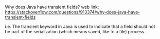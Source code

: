 Why does Java have transient fields?
web link: https://stackoverflow.com/questions/910374/why-does-java-have-transient-fields

i.e. The transient keyword in Java is used to indicate that a field should not be part of the serialization (which means saved, like to a file) process.









